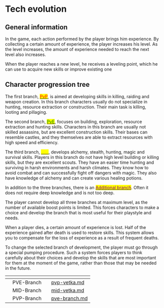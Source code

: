 # Tech evolution

## General information

In the game, each action performed by the player brings him experience. By collecting a certain amount of experience, the player increases his level. As the level increases, the amount of experience needed to reach the next level also increases.&#x20;

When the player reaches a new level, he receives a leveling point, which he can use to acquire new skills or improve existing one

## Character progression tree

The first branch, [<mark style="color:red;">PvP</mark>](pvp-vetka.md), is aimed at developing skills in killing, raiding and weapon creation. In this branch characters usually do not specialize in hunting, resource extraction or construction. Their main task is killing, looting and pillaging.

The second branch, [<mark style="color:green;">PvE</mark>](pve-branch.md), focuses on building, exploration, resource extraction and hunting skills. Characters in this branch are usually not skilled assassins, but are excellent construction skills. Their bases can resemble castles, and they themselves are able to extract resources with high speed and efficiency.

The third branch, [<mark style="color:yellow;">Mid</mark>](mid-vetka.md), develops alchemy, stealth, hunting, magic and survival skills. Players in this branch do not have high level building or killing skills, but they are excellent scouts. They have an easier time hunting and surviving in harsh environments and harsh climates. They know how to avoid combat and can successfully fight off dangers with magic. They also have knowledge of alchemy and can create various healing potions.

In addition to the three branches, there is an [<mark style="color:purple;">Additional branch</mark>](add-vetka.md). Often it does not require deep knowledge and is not too deep.

The player cannot develop all three branches at maximum level, as the number of available boost points is limited. This forces characters to make a choice and develop the branch that is most useful for their playstyle and needs.

When a player dies, a certain amount of experience is lost. Half of the experience gained after death is used to restore skills. This system allows you to compensate for the loss of experience as a result of frequent deaths.

To change the selected branch of development, the player must go through a special pumping procedure. Such a system forces players to think carefully about their choices and develop the skills that are most important for them at the moment of the game, rather than those that may be needed in the future.

<table data-view="cards"><thead><tr><th></th><th></th><th></th><th data-hidden data-card-target data-type="content-ref"></th></tr></thead><tbody><tr><td></td><td>PVE-Branch</td><td></td><td><a href="pvp-vetka.md">pvp-vetka.md</a></td></tr><tr><td></td><td>MID-Branch</td><td></td><td><a href="mid-vetka.md">mid-vetka.md</a></td></tr><tr><td></td><td>PVP-Branch</td><td></td><td><a href="pve-branch.md">pve-branch.md</a></td></tr></tbody></table>


